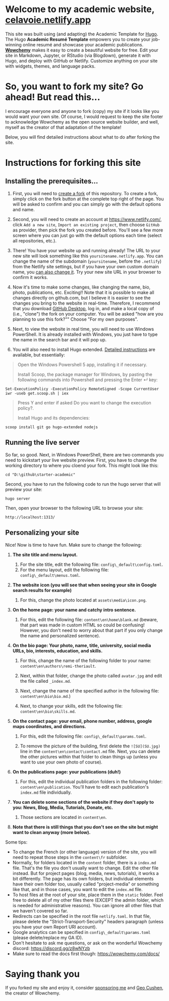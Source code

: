 
# Welcome to my academic website, [celavoie.netlify.app](https://celavoie.netlify.app/)

This site was built using (and adapting) the Academic Template for [Hugo](https://github.com/gohugoio/hugo). The Hugo **Academic Resumé Template** empowers you to create your job-winning online resumé and showcase your academic publications. [**Wowchemy**](https://wowchemy.com) makes it easy to create a beautiful website for free. Edit your site in Markdown, Jupyter, or RStudio (via Blogdown), generate it with Hugo, and deploy with GitHub or Netlify. Customize anything on your site with widgets, themes, and language packs.

# So, you want to fork my site? Go ahead! But read this...

I encourage everyone and anyone to fork (copy) my site if it looks like you would want your own site. Of course, I would request to keep the site footer to acknowledge Wowchemy as the open source website builder, and well, myself as the creator of that adaptation of the template!

Below, you will find detailed instructions about what to do after forking the site.

# Instructions for forking this site

## Installing the prerequisites...

1. First, you will need to [create a fork](https://docs.github.com/en/get-started/quickstart/fork-a-repo) of this repository. To create a fork, simply click on the fork button at the complete top right of the page. You will be asked to confirm and you can simply go with the default options and name.

1. Second, you will need to create an account at https://www.netlify.com/, click `Add a new site`, `Import an existing project`, then choose `GitHub` as provider, then pick the fork you created before. You'll see a few more screen where you can just go with the default options each time (select all repositories, etc.).

1. There! You have your website up and running already! The URL to your new site will look something like this `yoursitename.netlify.app`. You can change the name of the subdomain (`yoursitename`, before the `.netlify`) from the Netlify site settings, but if you have your own custom domain name, you [can also change it](https://www.netlify.com/blog/2021/12/20/how-to-add-custom-domains-to-netlify-sites/). Try your new site URL in your browser to confirm it works.

1. Now it's time to make some changes, like changing the name, bio, photo, publications, etc. Exciting!! Note that it is possible to make all changes directly on github.com, but I believe it is easier to see the changes you bring to the website in real-time. Therefore, I recommend that you download [GitHub Desktop](https://desktop.github.com/), log in, and make a local copy of (i.e., "clone") the fork on your computer. You will be asked "how are you planning to use this fork?"" Choose "For my own purposes".

1. Next, to view the website in real time, you will need to use Windows PowerShell. It is already installed with Windows, you just have to type the name in the search bar and it will pop up.

1. You will also need to install Hugo extended. [Detailed instructions](https://wowchemy.com/docs/getting-started/install-hugo-extended/#cms) are available, but essentially:

> Open the Windows Powershell 5 app, installing it if necessary.
>
> Install Scoop, the package manager for Windows, by pasting the following commands into Powershell and pressing the Enter ↵ key:

```
Set-ExecutionPolicy -ExecutionPolicy RemoteSigned -Scope CurrentUser
iwr -useb get.scoop.sh | iex
```

> Press Y and enter if asked Do you want to change the execution policy?.
>
> Install Hugo and its dependencies:

```
scoop install git go hugo-extended nodejs
```

## Running the live server

So far, so good. Next, in Windows PowerShell, there are two commands you need to kickstart your live website preview. First, you have to change the working directory to where you cloend your fork. This might look like this:

```
cd "D:\github\starter-academic"
```

Second, you have to run the following code to run the hugo server that will preview your site:

```
hugo server
```

Then, open your browser to the following URL to browse your site:

```
http://localhost:1313/
```

## Personalizing your site

Nice! Now is time to have fun. Make sure to change the following:

1. **The site title and menu layout.**

    1. For the site title, edit the following file: `config\_default\config.toml`.
    1. For the menu layout, edit the following file: `config\_default\menus.toml`.

1. **The website icon (you will see that when seeing your site in Google search results for example)**

    1. For this, change the photo located at `assets\media\icon.png`.

1. **On the home page: your name and catchy intro sentence.**
    
    1. For this, edit the following file: `content\en\home\blank.md` (beware, that part was made in custom HTML so could be confusing! However, you don't need to worry about that part if you only change the name and personalized sentence).

1. **On the bio page: Your photo, name, title, university, social media URLs, bio, interests, education, and skills.**

    1. For this, change the name of the following folder to your name: `content\en\authors\remi-theriault`.

    1. Next, within that folder, change the photo called `avatar.jpg` and edit the file called `_index.md`.

    1. Next, change the name of the specified author in the following file: `content\en\bio\bio.md`.)
    
    1. Next, to change your skills, edit the following file: `content\en\bio\skills.md`.

1. **On the contact page: your email, phone number, address, google maps coordinates, and directions.**

    1. For this, edit the following file: `config\_default\params.toml`.
    
    1. To remove the picture of the building, first delete the `![SU](SU.jpg)` line in the `content\en\contact\contact.md` file. Next, you can delete the other pictures within that folder to clean things up (unless you want to use your own photo of course).

1. **On the publications page: your publications (duh!)**

    1. For this, edit the individual publication folders in the following folder: `content\en\publication`. You'll have to edit each publication's `index.md` file individually.

1. **You can delete some sections of the website if they don't apply to you: News, Blog, Media, Tutorials, Donate, etc.**

    1. Those sections are located in `content\en`.

1. **Note that there is still things that you don't see on the site but might want to clean anyway (more below).**

Some tips:

- To change the French (or other language) version of the site, you will need to repeat those steps in the `content\fr` subfolder.
- Normally, for folders located in the `content` folder, there is a `index.md` file. That's the file you don't usually want to change. Edit the other file instead. But for project pages (blog, media, news, tutorials), it works a bit differently. The page has its own folders, but individual elements have their own folder too, usually called "project-media" or something like that, and in those cases, you want to edit the `index.md` file.
- To host files at the root of your site, place them in the `static` folder. Feel free to delete all of my other files there (EXCEPT the admin folder, which is needed for administrative reasons). You can ignore all other files that we haven't covered so far.
- Redirects can be specified in the root file `netlify.toml`. In that file, please delete the "Strict-Transport-Security" headers paragraph (unless you have your own Report URI account).
- Google analytics can be specified in `config\_default\params.toml` (please delete/replace my GA ID).
- Don't hesitate to ask me questions, or ask on the wonderful Wowchemy discord: https://discord.gg/z8wNYzb
- Make sure to read the docs first though: https://wowchemy.com/docs/

# Saying thank you

If you forked my site and enjoy it, consider [sponsoring me](https://github.com/sponsors/rempsyc) and [Geo Cushen](https://github.com/sponsors/gcushen), the creator of Wowchemy.

